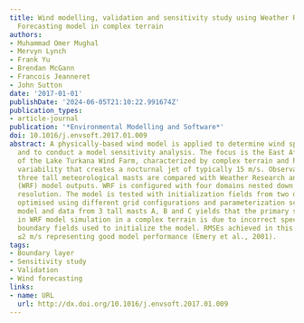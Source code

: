 ```yaml
---
title: Wind modelling, validation and sensitivity study using Weather Research and
  Forecasting model in complex terrain
authors:
- Muhammad Omer Mughal
- Mervyn Lynch
- Frank Yu
- Brendan McGann
- Francois Jeanneret
- John Sutton
date: '2017-01-01'
publishDate: '2024-06-05T21:10:22.991674Z'
publication_types:
- article-journal
publication: '*Environmental Modelling and Software*'
doi: 10.1016/j.envsoft.2017.01.009
abstract: A physically-based wind model is applied to determine wind speed and direction
  and to conduct a model sensitivity analysis. The focus is the East African site
  of the Lake Turkana Wind Farm, characterized by complex terrain and high diurnal
  variability that creates a nocturnal jet of typically 15 m/s. Observations from
  three tall meteorological masts are compared with Weather Research and Forecast
  (WRF) model outputs. WRF is configured with four domains nested down to 900 m spatial
  resolution. The model is tested with initialization fields from two different sources,
  optimised using different grid configurations and parameterization schemes. Comparing
  model and data from 3 tall masts A, B and C yields that the primary source of error
  in WRF model simulation in a complex terrain is due to incorrect specification of
  boundary fields used to initialize the model. RMSEs achieved in this research are
  ≤2 m/s representing good model performance (Emery et al., 2001).
tags:
- Boundary layer
- Sensitivity study
- Validation
- Wind forecasting
links:
- name: URL
  url: http://dx.doi.org/10.1016/j.envsoft.2017.01.009
---
```


